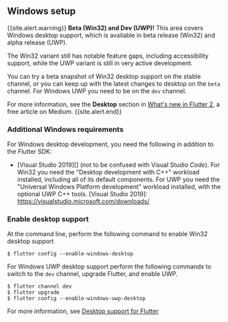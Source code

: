 ## Windows setup

{{site.alert.warning}}
  **Beta (Win32) and Dev (UWP)!**
  This area covers Windows desktop support,
  which is available in beta release (Win32)
  and alpha release (UWP).

  The Win32 variant still has notable feature gaps,
  including accessibility support, while the
  UWP variant is still in very active development.

  You can try a beta snapshot of Win32 desktop support
  on the stable channel, or you can keep up
  with the latest changes to desktop on the
  `beta` channel. For Windows UWP you need
  to be on the `dev` channel.

  For more information, see the **Desktop**
  section in [What's new in Flutter 2][],
  a free article on Medium.
{{site.alert.end}}

[What's new in Flutter 2]: {{site.flutter-medium}}/whats-new-in-flutter-2-0-fe8e95ecc65

### Additional Windows requirements

For Windows desktop development, you need the following in addition to the Flutter SDK:

* [Visual Studio 2019][] (not to be confused with
  Visual Studio _Code_). For Win32 you need the
  "Desktop development with C++" workload installed,
  including all of its default components. For UWP
  you need the "Universal Windows Platform development"
  workload installed, with the optional UWP C++ tools.
[Visual Studio 2019]: https://visualstudio.microsoft.com/downloads/

### Enable desktop support

At the command line, perform the following command to enable Win32 desktop support

```terminal
$ flutter config --enable-windows-desktop
```

For Windows UWP desktop support perform the following commands to switch to
the `dev` channel, upgrade Flutter, and enable UWP.

```terminal
$ flutter channel dev
$ flutter upgrade
$ flutter config --enable-windows-uwp-desktop
```

For more information, see [Desktop support for Flutter][]

[Desktop support for Flutter]: https://flutter.dev/desktop
